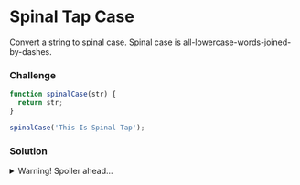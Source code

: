 # Spinal Tap Case
Convert a string to spinal case. Spinal case is all-lowercase-words-joined-by-dashes.

### Challenge
```javascript
function spinalCase(str) {
  return str;
}

spinalCase('This Is Spinal Tap');
```

### Solution

<details>
  <summary>Warning! Spoiler ahead...</summary>

```javascript
function spinalCase(str) {
  return str.trim().replace(/([a-z])([A-Z])|[_|\s]+/g, '$1-$2').toLowerCase();
}

spinalCase("This Is Spinal Tap"); // returns this-is-spinal-tap

spinalCase("AllThe-small Things") // returns all-the-small-things

spinalCase("The_Andy_Griffith_Show") // returns the-andy-griffith-show
```
</details>
